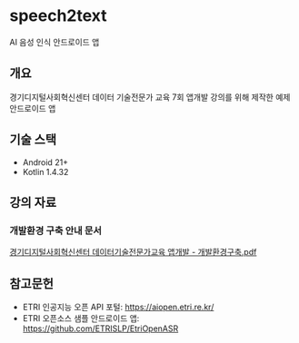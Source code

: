 # speech2text
AI 음성 인식 안드로이드 앱

## 개요
경기디지털사회혁신센터 데이터 기술전문가 교육 7회 앱개발 강의를 위해 제작한 예제 안드로이드 앱

## 기술 스택
- Android 21+
- Kotlin 1.4.32

## 강의 자료
### 개발환경 구축 안내 문서
[경기디지털사회혁신센터 데이터기술전문가교육 앱개발 - 개발환경구축.pdf](https://drive.google.com/file/d/1xnSg3mTYVDr96yUCrYBfiYtCMviLFUPF/view?usp=sharing)


## 참고문헌
- ETRI 인공지능 오픈 API 포털: https://aiopen.etri.re.kr/
- ETRI 오픈소스 샘플 안드로이드 앱: https://github.com/ETRISLP/EtriOpenASR  
